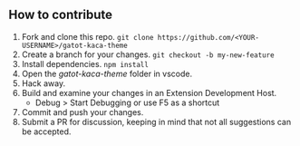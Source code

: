 ## How to contribute

1. Fork and clone this repo. `git clone https://github.com/<YOUR-USERNAME>/gatot-kaca-theme`
2. Create a branch for your changes. `git checkout -b my-new-feature`
3. Install dependencies. `npm install`
4. Open the _gatot-kaca-theme_ folder in vscode.
5. Hack away.
6. Build and examine your changes in an Extension Development Host.
   - Debug > Start Debugging or use F5 as a shortcut
7. Commit and push your changes.
8. Submit a PR for discussion, keeping in mind that not all suggestions can be accepted.
